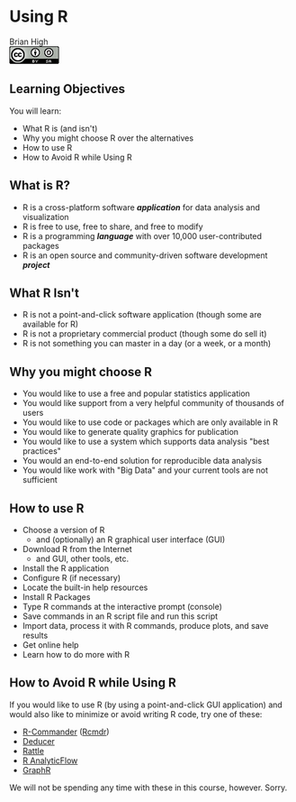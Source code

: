 # Using R
Brian High  
![CC BY-SA 4.0](../images/cc_by-sa_4.png)  



## Learning Objectives

You will learn:

* What R is (and isn't)
* Why you might choose R over the alternatives
* How to use R
* How to Avoid R while Using R

## What is R?

* R is a cross-platform software **_application_** for data analysis and visualization
* R is free to use, free to share, and free to modify
* R is a programming **_language_** with over 10,000 user-contributed packages
* R is an open source and community-driven software development **_project_**

## What R Isn't

* R is not a point-and-click software application (though some are available for R)
* R is not a proprietary commercial product (though some do sell it)
* R is not something you can master in a day (or a week, or a month)

## Why you might choose R

* You would like to use a free and popular statistics application
* You would like support from a very helpful community of thousands of users 
* You would like to use code or packages which are only available in R
* You would like to generate quality graphics for publication
* You would like to use a system which supports data analysis "best practices"
* You would an end-to-end solution for reproducible data analysis
* You would like work with "Big Data" and your current tools are not sufficient

## How to use R

* Choose a version of R 
    - and (optionally) an R graphical user interface (GUI)
* Download R from the Internet
    - and GUI, other tools, etc.
* Install the R application
* Configure R (if necessary)
* Locate the built-in help resources
* Install R Packages
* Type R commands at the interactive prompt (console)
* Save commands in an R script file and run this script
* Import data, process it with R commands, produce plots, and save results
* Get online help
* Learn how to do more with R

## How to Avoid R while Using R

If you would like to use R (by using a point-and-click GUI application) and 
would also like to minimize or avoid writing R code, try one of these:

* [R-Commander](http://www.rcommander.com/) ([Rcmdr](http://socserv.mcmaster.ca/jfox/Misc/Rcmdr/))
* [Deducer](www.deducer.org)
* [Rattle](http://rattle.togaware.com/)
* [R AnalyticFlow](http://r.analyticflow.com/en/)
* [GraphR](https://cran.r-project.org/web/packages/GrapheR/index.html)

We will not be spending any time with these in this course, however. Sorry.
